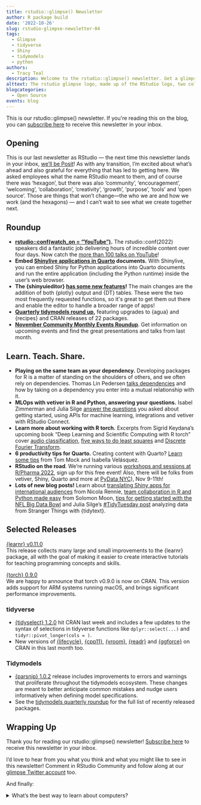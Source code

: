 ```yaml
---
title: rstudio::glimpse() Newsletter
author: R package build
date: '2022-10-26'
slug: rstudio-glimpse-newsletter-04
tags:
  - Glimpse
  - tidyverse
  - Shiny
  - tidymodels
  - python
authors:
  - Tracy Teal
description: Welcome to the rstudio::glimpse() newsletter. Get a glimpse into our tools and how to use them.
alttext: The rstudio glimpse logo, made up of the RStudio logo, two colons, and glimpse as an R function, on a background with small drawings of normal distributions, cats, pipes, the R symbol, and other R-related icons.
blogcategories:
  - Open Source
events: blog
---
```


<div class="lt-gray-box">
This is our  rstudio::glimpse() newsletter. If you're reading this on the blog, you can <a href="https://pages.rstudio.net/glimpse.html" target = "_blank">subscribe here</a> to receive this newsletter in your inbox.
</div>

## Opening

This is our last newsletter as RStudio — the next time this newsletter lands in your inbox, <a href="https://www.rstudio.com/blog/rstudio-is-becoming-posit/" target = "_blank">we’ll be Posit</a>! As with any transition, I’m excited about what’s ahead and also grateful for everything that has led to getting here. We asked employees what the name RStudio meant to them, and of course there was ‘hexagon’, but there was also ‘community’, ‘encouragement’, ‘welcoming’, ‘collaboration’, ‘creativity’, ‘growth’, ‘purpose’, ‘tools’ and ‘open source’. Those are things that won’t change—the who we are and how we work (and the hexagons) — and I can’t wait to see what we create together next. 

## Roundup

* **<a href="https://www.rstudio.com/blog/rstudio-conf-watch-on-youtube/" target = "_blank">rstudio::conf(watch_on = “YouTube”)</a>.** The rstudio::conf(2022) speakers did a fantastic job delivering hours of incredible content over four days. Now catch the <a href="https://www.youtube.com/playlist?list=PL9HYL-VRX0oTOwqzVtL_q5T8MNrzn0mdH" target = "_blank">more than 100 talks on YouTube</a>!
* **Embed <a href="https://quarto.org/docs/blog/posts/2022-10-25-shinylive-extension/" target = "_blank">Shinylive applications in Quarto</a> documents.** With Shinylive, you can embed Shiny for Python applications into Quarto documents and run the entire application (including the Python runtime) inside the user’s web browser.
* **The {shinyuieditor} <a href="https://twitter.com/NicholasStrayer/status/1580929459099615232?s=20&t=vX3KK1JM6-QaZAHHobedOA" target = "_blank">has some new features</a>!** The main changes are the addition of both {plotly} output and {DT} tables. These were the two most frequently requested functions, so it's great to get them out there and enable the editor to handle a broader range of apps!   
* **<a href="https://www.tidyverse.org/blog/2022/10/tidymodels-2022-q3/" target = "_blank">Quarterly tidymodels round up</a>,** featuring upgrades to {agua} and {recipes} and CRAN releases of 22 packages. 
* **<a href="https://www.rstudio.com/blog/community-monthly-events-roundup-november-2022/" target = "_blank">November Community Monthly Events Roundup</a>**. Get information on upcoming events and find the great presentations and talks from last month. 

## Learn. Teach. Share.

* **Playing on the same team as your dependency.** Developing packages for R is a matter of standing on the shoulders of others, and we often rely on dependencies. Thomas Lin Pedersen <a href="https://www.tidyverse.org/blog/2022/09/playing-on-the-same-team-as-your-dependecy/" target = "_blank">talks dependencies</a> and how by taking on a dependency you enter into a mutual relationship with it. 
* **MLOps with vetiver in R and Python, answering your questions.** Isabel Zimmerman and Julia Silge <a href="https://www.rstudio.com/blog/vetiver-answering-your-questions/" target = "_blank">answer the questions</a> you asked about getting started, using APIs for machine learning, integrations and vetiver with RStudio Connect.
* **Learn more about working with R torch.** Excerpts from Sigrid Keydana’s upcoming book “Deep Learning and Scientific Computing with R torch” cover <a href="https://blogs.rstudio.com/ai/posts/2022-10-06-audio-classification-torch/" target = "_blank">audio classification</a>, <a href="https://blogs.rstudio.com/ai/posts/2022-10-13-torch-linalg/" target = "_blank">five ways to do least squares</a> and <a href="https://blogs.rstudio.com/ai/posts/2022-10-20-dft/" target = "_blank">Discrete Fourier Transform</a>.  
* **6 productivity tips for Quarto.** Creating content with Quarto? <a href="https://www.rstudio.com/blog/6-productivity-hacks-for-quarto/" target = "_blank">Learn some tips</a> from Tom Mock and Isabella Velásquez. 
* **RStudio on the road**. We’re running various <a href="https://www.rstudio.com/blog/rstudio-at-r-pharma-2022/" target = "_blank">workshops and sessions at R/Pharma 2022</a>, sign up for this free event! Also, there will be folks from vetiver, Shiny, Quarto and more at <a href="https://pydata.org/nyc2022/" target = "_blank">PyData NYC</a>), Nov 9-11th!
* **Lots of new blog posts!** Learn about <a href="https://www.rstudio.com/blog/translating-shiny-apps-for-international-audiences/" target = "_blank">translating Shiny apps for international audiences</a> from Nicola Rennie, <a href="https://www.rstudio.com/blog/creating-collaborative-bilingual-teams/" target = "_blank">team collaboration in R and Python made easy</a> from Solomon Moon, <a href="https://www.rstudio.com/blog/tips-for-getting-started-with-the-nfl-big-data-bowl/" target = "_blank">tips for getting started with the NFL Big Data Bowl</a> and Julia Silge’s <a href="https://juliasilge.com/blog/stranger-things/" target = "_blank">#TidyTuesday post</a> analyzing data from Stranger Things with {tidytext}.

## Selected Releases

<a href="https://pkgs.rstudio.com/learnr/articles/releases/learnr_v0-11-0.html" target = "_blank">{learnr} v0.11.0</a>
<br>This release collects many large and small improvements to the {learnr} package, all with the goal of making it easier to create interactive tutorials for teaching programming concepts and skills. 

<a href="https://blogs.rstudio.com/ai/posts/2022-10-25-torch-0-9/" target = "_blank">{torch} 0.9.0</a>
<br>We are happy to announce that torch v0.9.0 is now on CRAN. This version adds support for ARM systems running macOS, and brings significant performance improvements. 

### tidyverse

* <a href="https://www.tidyverse.org/blog/2022/10/tidyselect-1-2-0/" target = "_blank">{tidyselect} 1.2.0</a> hit CRAN last week and includes a few updates to the syntax of selections in tidyverse functions like `dplyr::select(...)` and `tidyr::pivot_longer(cols = )`. 
* New versions of <a href="https://lifecycle.r-lib.org/" target = "_blank">{lifecycle}</a>, <a href="https://cpp11.r-lib.org/" target = "_blank">{cpp11}</a>, <a href="https://vroom.r-lib.org/" target = "_blank">{vroom}</a>, <a href="https://readr.tidyverse.org/" target = "_blank">{readr}</a> and <a href="https://ggforce.data-imaginist.com/" target = "_blank">{ggforce}</a> on CRAN in this last month too. 

### Tidymodels

* <a href="https://www.tidyverse.org/blog/2022/10/parsnip-checking-1-0-2/" target = "_blank">{parsnip} 1.0.2</a> release includes improvements to errors and warnings that proliferate throughout the tidymodels ecosystem. These changes are meant to better anticipate common mistakes and nudge users informatively when defining model specifications.   
* See the <a href="https://www.tidyverse.org/blog/2022/10/tidymodels-2022-q3/" target = "_blank">tidymodels quarterly roundup</a> for the full list of recently released packages. 

## Wrapping Up

Thank you for reading our rstudio::glimpse() newsletter!  <a href="https://pages.rstudio.net/glimpse.html" target = "_blank">Subscribe here</a> to receive this newsletter in your inbox. 

I’d love to hear from you what you think and what you might like to see in this newsletter! Comment in RStudio Community and follow along at our <a href="https://twitter.com/rstudio_glimpse" target = "_blank">glimpse Twitter account</a> too.

And finally: 

<details><summary>What’s the best way to learn about computers?
</summary>Bit by bit.</details>
